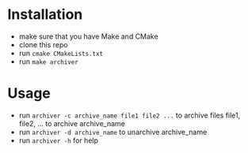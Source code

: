 # Installation


* make sure that you have Make and CMake
* clone this repo
* run ```cmake CMakeLists.txt```
* run ```make archiver```

# Usage 

* run ```archiver -c archive_name file1 file2 ...``` to archive files file1, file2, ... to archive archive_name
* run ```archiver -d archive_name``` to unarchive archive_name
* run ```archiver -h``` for help
